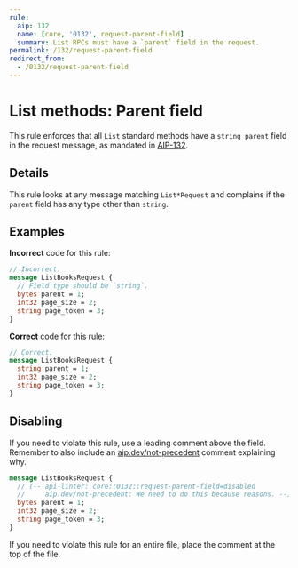 ```yaml
---
rule:
  aip: 132
  name: [core, '0132', request-parent-field]
  summary: List RPCs must have a `parent` field in the request.
permalink: /132/request-parent-field
redirect_from:
  - /0132/request-parent-field
---
```


# List methods: Parent field

This rule enforces that all `List` standard methods have a `string parent`
field in the request message, as mandated in [AIP-132][].

## Details

This rule looks at any message matching `List*Request` and complains if the 
`parent` field has any type other than `string`.

## Examples

**Incorrect** code for this rule:

```proto
// Incorrect.
message ListBooksRequest {
  // Field type should be `string`.
  bytes parent = 1;
  int32 page_size = 2;
  string page_token = 3;
}
```

**Correct** code for this rule:

```proto
// Correct.
message ListBooksRequest {
  string parent = 1;
  int32 page_size = 2;
  string page_token = 3;
}
```

## Disabling

If you need to violate this rule, use a leading comment above the field.
Remember to also include an [aip.dev/not-precedent][] comment explaining why.

```proto
message ListBooksRequest {
  // (-- api-linter: core::0132::request-parent-field=disabled
  //     aip.dev/not-precedent: We need to do this because reasons. --)
  bytes parent = 1;
  int32 page_size = 2;
  string page_token = 3;
}
```

If you need to violate this rule for an entire file, place the comment at the
top of the file.

[aip-132]: https://aip.dev/132
[aip.dev/not-precedent]: https://aip.dev/not-precedent
